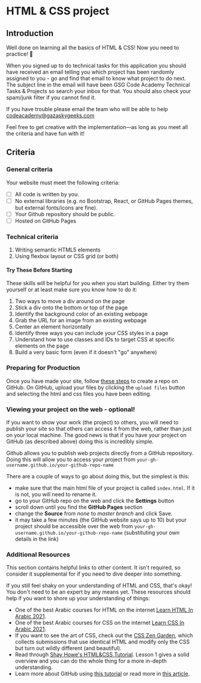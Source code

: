 # HTML & CSS project

## Introduction

Well done on learning all the basics of HTML & CSS! Now you need to practice! :tada:

When you signed up to do technical tasks for this application you should have received an email telling you which project has been randomly assigned to you - go and find that email to know what project to do next. The subject line in the email will have been GSG Code Academy Technical Tasks & Projects so search your inbox for that. You should also check your spam/junk filter if you cannot find it.

If you have trouble please email the team who will be able to help codeacademy@gazaskygeeks.com

Feel free to get creative with the implementation—as long as you meet all the criteria and have fun with it!

## Criteria 
### General criteria 
Your website must meet the following criteria:

- [ ] All code is written by you.
- [ ] No external libraries (e.g. no Bootstrap, React, or GitHub Pages themes, but external fonts/icons are fine).
- [ ] Your Github repository should be public.
- [ ] Hosted on GitHub Pages
 
### Technical criteria 

1. Writing semantic HTML5 elements
2. Using flexbox layout or CSS grid (or both)


#### Try These Before Starting
These skills will be helpful for you when you start building. Either try them yourself or at least make sure you know how to do it:


1. Two ways to move a div around on the page
2. Stick a div onto the bottom or top of the page
3. Identify the background color of an existing webpage
4. Grab the URL for an image from an existing webpage
5. Center an element horizontally
6. Identify three ways you can include your CSS styles in a page
7. Understand how to use classes and IDs to target CSS at specific elements on the page
8. Build a very basic form (even if it doesn't "go" anywhere)
 
### Preparing for Production
Once you have made your site, follow [these steps](https://help.github.com/en/articles/create-a-repo) to create a repo on GitHub.
On GitHub, upload your files by clicking the `upload files` button and selecting the html and css files you have been editing.

### Viewing your project on the web - optional!

If you want to show your work (the project) to others, you will need to publish your site so that others can access it from the web, rather than just on your local machine. The good news is that if you have your project on GitHub (as described above) doing this is incredibly simple.

Github allows you to publish web projects directly from a GitHub repository. Doing this will allow you to access your project from `your-gh-username.github.io/your-github-repo-name`

There are a couple of ways to go about doing this, but the simplest is this:

- make sure that the main html file of your project is called `index.html`. If it is not, you will need to rename it.
- go to your GitHub repo on the web and click the **Settings** button
- scroll down until you find the **GitHub Pages** section
- change the **Source** from _none_ to _master branch_ and click Save.
- it may take a few minutes (the GitHub website says up to 10) but your project should be accessible over the web from `your-gh-username.github.io/your-github-repo-name` (substituting your own details in the link)


### Additional Resources

This section contains helpful links to other content. It isn't required, so consider it supplemental for if you need to dive deeper into something.

If you still feel shaky on your understanding of HTML and CSS, that's okay! You don't need to be an expert by any means yet. These resources should help if you want to shore up your understanding of things:

- One of the best Arabic courses for HTML on the internet [Learn HTML In Arabic 2021](https://www.youtube.com/playlist?list=PLDoPjvoNmBAw_t_XWUFbBX-c9MafPk9ji).
- One of the best Arabic courses for CSS on the internet [Learn CSS In Arabic 2021](https://www.youtube.com/playlist?list=PLDoPjvoNmBAzjsz06gkzlSrlev53MGIKe).
- If you want to see the art of CSS, check out the [CSS Zen Garden](http://www.csszengarden.com/), which collects submissions that use identical HTML and modify only the CSS but turn out wildly different (and beautiful).
- Read through [Shay Howe's HTML&CSS Tutorial](http://learn.shayhowe.com/html-css/terminology-syntax-intro). Lesson 1 gives a solid overview and you can do the whole thing for a more in-depth understanding.
- Learn more about GitHub using [this tutorial](https://try.github.io) or read more in [this article](http://readwrite.com/2013/09/30/understanding-github-a-journey-for-beginners-part-1).
